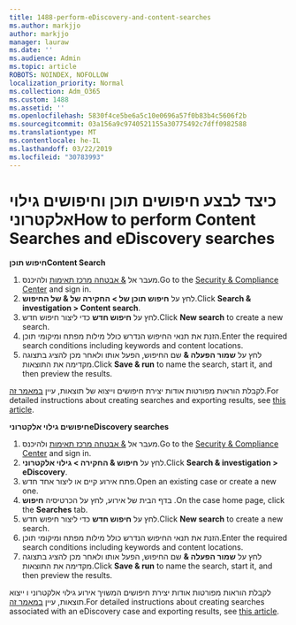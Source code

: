 ```yaml
---
title: 1488-perform-eDiscovery-and-content-searches
ms.author: markjjo
author: markjjo
manager: lauraw
ms.date: ''
ms.audience: Admin
ms.topic: article
ROBOTS: NOINDEX, NOFOLLOW
localization_priority: Normal
ms.collection: Adm_O365
ms.custom: 1488
ms.assetid: ''
ms.openlocfilehash: 5830f4ce5be6a5c10e0696a57f0b83b4c5606f2b
ms.sourcegitcommit: 03a156a9c9740521155a30775492c7dff0982588
ms.translationtype: MT
ms.contentlocale: he-IL
ms.lasthandoff: 03/22/2019
ms.locfileid: "30783993"
---
```

# <a name="how-to-perform-content-searches-and-ediscovery-searches"></a><span data-ttu-id="9026e-102">כיצד לבצע חיפושים תוכן וחיפושים גילוי אלקטרוני</span><span class="sxs-lookup"><span data-stu-id="9026e-102">How to perform Content Searches and eDiscovery searches</span></span>

<span data-ttu-id="9026e-103">**חיפוש תוכן**</span><span class="sxs-lookup"><span data-stu-id="9026e-103">**Content Search**</span></span>

1. <span data-ttu-id="9026e-104">מעבר אל [& אבטחה מרכז תאימות](https://protection.office.com) ולהיכנס.</span><span class="sxs-lookup"><span data-stu-id="9026e-104">Go to the [Security & Compliance Center](https://protection.office.com) and sign in.</span></span>
2. <span data-ttu-id="9026e-105">לחץ על **חיפוש תוכן של > החקירה של & של החיפוש**.</span><span class="sxs-lookup"><span data-stu-id="9026e-105">Click **Search & investigation > Content search**.</span></span>
3. <span data-ttu-id="9026e-106">לחץ על **חיפוש חדש** כדי ליצור חיפוש חדש.</span><span class="sxs-lookup"><span data-stu-id="9026e-106">Click **New search** to create a new search.</span></span>
4. <span data-ttu-id="9026e-107">הזנת את תנאי החיפוש הנדרש כולל מילות מפתח ומיקומי תוכן.</span><span class="sxs-lookup"><span data-stu-id="9026e-107">Enter the required search conditions including keywords and content locations.</span></span>  
5. <span data-ttu-id="9026e-108">לחץ על **שמור הפעלה &** שם החיפוש, הפעל אותו ולאחר מכן להציג בתצוגה מקדימה את התוצאות.</span><span class="sxs-lookup"><span data-stu-id="9026e-108">Click **Save & run** to name the search, start it, and then preview the results.</span></span> 
 
<span data-ttu-id="9026e-109">לקבלת הוראות מפורטות אודות יצירת חיפושים וייצוא של תוצאות, עיין [במאמר זה](https://docs.microsoft.com/office365/securitycompliance/content-search).</span><span class="sxs-lookup"><span data-stu-id="9026e-109">For detailed instructions about creating searches and exporting results, see [this article](https://docs.microsoft.com/office365/securitycompliance/content-search).</span></span>

<span data-ttu-id="9026e-110">**חיפושים גילוי אלקטרוני**</span><span class="sxs-lookup"><span data-stu-id="9026e-110">**eDiscovery searches**</span></span>

1. <span data-ttu-id="9026e-111">מעבר אל [& אבטחה מרכז תאימות](https://protection.office.com) ולהיכנס.</span><span class="sxs-lookup"><span data-stu-id="9026e-111">Go to the [Security & Compliance Center](https://protection.office.com) and sign in.</span></span>
2. <span data-ttu-id="9026e-112">לחץ על **חיפוש & החקירה > גילוי אלקטרוני**.</span><span class="sxs-lookup"><span data-stu-id="9026e-112">Click **Search & investigation > eDiscovery**.</span></span>
3. <span data-ttu-id="9026e-113">פתח אירוע קיים או ליצור אחד חדש.</span><span class="sxs-lookup"><span data-stu-id="9026e-113">Open an existing case or create a new one.</span></span>
4. <span data-ttu-id="9026e-114">בדף הבית של אירוע, לחץ על הכרטיסיה **חיפוש** .</span><span class="sxs-lookup"><span data-stu-id="9026e-114">On the case home page, click the **Searches** tab.</span></span>  
5. <span data-ttu-id="9026e-115">לחץ על **חיפוש חדש** כדי ליצור חיפוש חדש.</span><span class="sxs-lookup"><span data-stu-id="9026e-115">Click **New search** to create a new search.</span></span>
6. <span data-ttu-id="9026e-116">הזנת את תנאי החיפוש הנדרש כולל מילות מפתח ומיקומי תוכן.</span><span class="sxs-lookup"><span data-stu-id="9026e-116">Enter the required search conditions including keywords and content locations.</span></span>  
7. <span data-ttu-id="9026e-117">לחץ על **שמור הפעלה &** שם החיפוש, הפעל אותו ולאחר מכן להציג בתצוגה מקדימה את התוצאות.</span><span class="sxs-lookup"><span data-stu-id="9026e-117">Click **Save & run** to name the search, start it, and then preview the results.</span></span>

<span data-ttu-id="9026e-118">לקבלת הוראות מפורטות אודות יצירת חיפושים המשויך אירוע גילוי אלקטרוני ו ייצוא תוצאות, עיין [במאמר זה](https://docs.microsoft.com/office365/securitycompliance/ediscovery-cases).</span><span class="sxs-lookup"><span data-stu-id="9026e-118">For detailed instructions about creating searches associated with an eDiscovery case and exporting results, see [this article](https://docs.microsoft.com/office365/securitycompliance/ediscovery-cases).</span></span>
